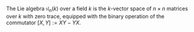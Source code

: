 The Lie algebra $\mathfrak{sl}_n(k)$ over a field $k$ is the $k$-vector space of $n\times n$ matrices over $k$ with zero trace, equipped with the binary operation of the commutator $[X, Y] := XY - YX$.
